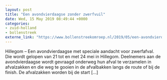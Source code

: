 ```yaml
---
layout: post
title: "Een avondvierdaagse zonder zwerfvuil"
date: Wed, 15 May 2019 08:49:44 +0000
categories: 
- zuid-holland 
- bollenstreek 
externe_link: "https://www.bollenstreekomroep.nl/2019/05/een-avondvierdaagse-zonder-zwerfvuil/"
---
```


Hillegom &#8211; Een avondvierdaagse met speciale aandacht voor zwerfafval. Die wordt gelopen van 21 tot en met 24 mei in Hillegom. Deelnemers aan de avondvierdaagse wordt gevraagd onderweg hun afval te verzamelen in afvalzakken en die weg te gooien in de afvalbakken langs de route of bij de finish. De afvalzakken worden bij de start [&#8230;]
